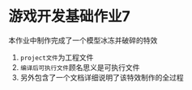 # 游戏开发基础作业7
本作业中制作完成了一个模型冰冻并破碎的特效
1. `project文件`为工程文件
2. `编译后可执行文件`顾名思义是可执行文件
3. 另外包含了一个文档详细说明了该特效制作的全过程